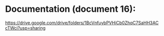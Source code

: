 

# Documentation (document 16): 


https://drive.google.com/drive/folders/1BcVnfuybPVHiCb0ZhqC7SaHH3ACcTWci?usp=sharing
